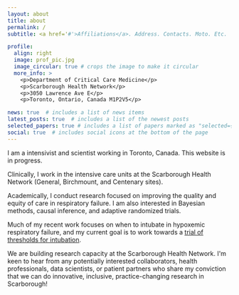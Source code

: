 ```yaml
---
layout: about
title: about
permalink: /
subtitle: <a href='#'>Affiliations</a>. Address. Contacts. Moto. Etc.

profile:
  align: right
  image: prof_pic.jpg
  image_circular: true # crops the image to make it circular
  more_info: >
    <p>Department of Critical Care Medicine</p>
    <p>Scarborough Health Network</p>
    <p>3050 Lawrence Ave E</p>
    <p>Toronto, Ontario, Canada M1P2V5</p>

news: true  # includes a list of news items
latest_posts: true  # includes a list of the newest posts
selected_papers: true # includes a list of papers marked as "selected={true}"
social: true  # includes social icons at the bottom of the page
---
```


I am a intensivist and scientist working in Toronto, Canada. This website is in progress.

Clinically, I work in the intensive care units at the Scarborough Health Network (General, Birchmount, and Centenary sites). 

Academically, I conduct research focused on improving the quality and equity of care in respiratory failure. I am also interested in Bayesian methods, causal inference, and adaptive randomized trials. 

Much of my recent work focuses on when to intubate in hypoxemic respiratory failure, and my current goal is to work towards a <a href="https://evidence.nejm.org/stoken/default+domain/FHMD554DFF3C4ENJNVUX/full?redirectUri=/doi/full/10.1056/EVIDtt2200305">trial of thresholds for intubation</a>.

We are building research capacity at the Scarborough Health Network. I'm keen to hear from any potentially interested collaborators, health professionals, data scientists, or patient partners who share my conviction that we can do innovative, inclusive, practice-changing research in Scarborough! 

